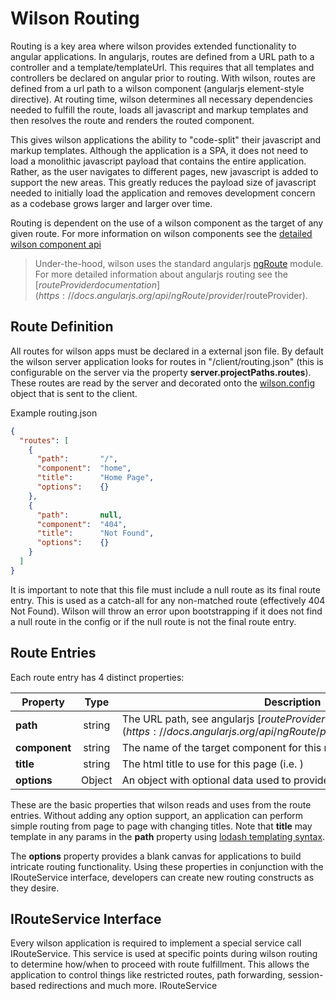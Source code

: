 # Wilson Routing

Routing is a key area where wilson provides extended functionality to angular applications. In angularjs, routes are 
defined from a URL path to a controller and a template/templateUrl. This requires that all templates
and controllers be declared on angular prior to routing. With wilson, routes are defined from a url path to a wilson
component (angularjs element-style directive). At routing time, wilson determines all necessary dependencies needed to fulfill
the route, loads all javascript and markup templates and then resolves the route and renders the routed component.

This gives wilson applications the ability to "code-split" their javascript and markup templates. Although the application 
is a SPA, it does not need to load a monolithic javascript payload that contains the entire application. Rather, as the user navigates
to different pages, new javascript is added to support the new areas. This greatly reduces the payload size of javascript needed
to initially load the application and removes development concern as a codebase grows larger and larger over time.

Routing is dependent on the use of a wilson component as the target of any given route. For more information on wilson
components see the [detailed wilson component api](../components/components.md)

> Under-the-hood, wilson uses the standard angularjs [ngRoute](https://docs.angularjs.org/api/ngRoute) module. For more
> detailed information about angularjs routing see the [$routeProvider documentation](https://docs.angularjs.org/api/ngRoute/provider/$routeProvider).
  
## Route Definition

All routes for wilson apps must be declared in a external json file. By default the wilson server application looks for
routes in "/client/routing.json" (this is configurable on the server via the property **server.projectPaths.routes**). These
routes are read by the server and decorated onto the [wilson.config](../wilson/core.md#wilson-config) object that is sent to the client.

Example routing.json
```json
{
  "routes": [
    {
      "path":       "/",
      "component":  "home",
      "title":      "Home Page",
      "options":    {}
    },
    {
      "path":       null,
      "component":  "404",
      "title":      "Not Found",
      "options":    {}
    }
  ]
}
```

It is important to note that this file must include a null route as its final route entry. This is used as a catch-all
for any non-matched route (effectively 404 Not Found). Wilson will throw an error upon bootstrapping if it does not find
a null route in the config or if the null route is not the final route entry.


## Route Entries

Each route entry has 4 distinct properties:

|     Property     |   Type   |     Description      |
| ---------------- |:--------:| -------------------- |
| **path**         | string   | The URL path, see angularjs [$routeProvider.when()](https://docs.angularjs.org/api/ngRoute/provider/$routeProvider#when) |
| **component**    | string   | The name of the target component for this route |
| **title**        | string   | The html title to use for this page (i.e. <title>...</title>) |
| **options**      | Object   | An object with optional data used to provide extra functionality |


These are the basic properties that wilson reads and uses from the route entries. Without adding any option support, an
application can perform simple routing from page to page with changing titles. Note that **title** may template in
any params in the **path** property using [lodash templating syntax](https://lodash.com/docs/4.17.4#template).

The **options** property provides a blank canvas for applications to build intricate routing functionality. Using these 
properties in conjunction with the IRouteService interface, developers can create new routing constructs as they desire.
 
## IRouteService Interface

Every wilson application is required to implement a special service call IRouteService. This service is used at specific
points during wilson routing to determine how/when to proceed with route fulfillment. This allows the application to control
things like restricted routes, path forwarding, session-based redirections and much more. IRouteService